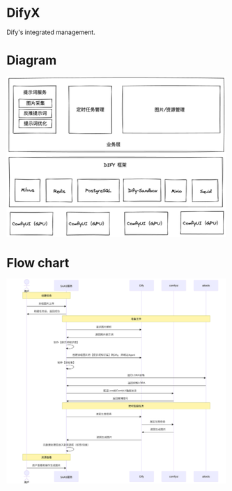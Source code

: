 # DifyX

Dify's integrated management.

# Diagram

![diagram.png](images/diagram.png)

# Flow chart

![flow.svg](images/flow.svg)

